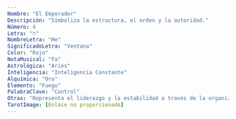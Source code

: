 ```yaml
---
Nombre: "El Emperador"
Descripción: "Simboliza la estructura, el orden y la autoridad."
Número: 4
Letra: "ה"
NombreLetra: "He"
SignificadoLetra: "Ventana"
Color: "Rojo"
NotaMusical: "Fa"
Astrológica: "Aries"
Inteligencia: "Inteligencia Constante"
Alquímica: "Oro"
Elemento: "Fuego"
PalabraClave: "Control"
Otras: "Representa el liderazgo y la estabilidad a través de la organización y la lógica."
TarotImage: [Enlace no proporcionado]
---
```


